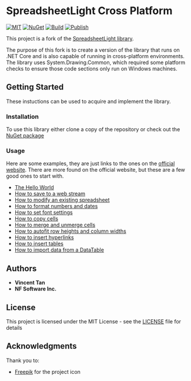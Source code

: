 # SpreadsheetLight Cross Platform

[![MIT](https://img.shields.io/github/license/NF-Software-Inc/spreadsheetlight-cross-platform)](https://github.com/NF-Software-Inc/spreadsheetlight-cross-platform/blob/master/license.txt)
[![NuGet](https://img.shields.io/nuget/v/SpreadsheetLight.Cross.Platform.svg)](https://www.nuget.org/packages/SpreadsheetLight.Cross.Platform/)
[![Build](https://img.shields.io/github/actions/workflow/status/NF-Software-Inc/spreadsheetlight-cross-platform/build.yml)](https://github.com/NF-Software-Inc/spreadsheetlight-cross-platform/actions/workflows/build.yml)
[![Publish](https://img.shields.io/github/actions/workflow/status/NF-Software-Inc/spreadsheetlight-cross-platform/publish.yml?label=publish)](https://github.com/NF-Software-Inc/spreadsheetlight-cross-platform/actions/workflows/publish.yml)

This project is a fork of the [SpreadsheetLight library](https://spreadsheetlight.com/).

The purpose of this fork is to create a version of the library that runs on .NET Core and is also capable of running in cross-platform environments. The library uses System.Drawing.Common, which required some platform checks to ensure those code sections only run on Windows machines.

## Getting Started

These instuctions can be used to acquire and implement the library.

### Installation

To use this library either clone a copy of the repository or check out the [NuGet package](https://www.nuget.org/packages/SpreadsheetLight.Cross.Platform/)

### Usage

Here are some examples, they are just links to the ones on the [official website](https://spreadsheetlight.com/sample-code/). There are more found on the official website, but these are a few good ones to start with.

* [The Hello World](https://spreadsheetlight.com/downloads/samplecode/HelloWorld.cs)
* [How to save to a web stream](https://spreadsheetlight.com/downloads/samplecode/WebStreamDownload.cs)
* [How to modify an existing spreadsheet](https://spreadsheetlight.com/downloads/samplecode/ModifyExistingSpreadsheet.cs)
* [How to format numbers and dates](https://spreadsheetlight.com/downloads/samplecode/NumberFormat.cs)
* [How to set font settings](https://spreadsheetlight.com/downloads/samplecode/Font.cs)
* [How to copy cells](https://spreadsheetlight.com/downloads/samplecode/CopyCell.cs)
* [How to merge and unmerge cells](https://spreadsheetlight.com/downloads/samplecode/MergeCells.cs)
* [How to autofit row heights and column widths](https://spreadsheetlight.com/downloads/samplecode/AutoFitRowColumn.cs)
* [How to insert hyperlinks](https://spreadsheetlight.com/downloads/samplecode/Hyperlinks.cs)
* [How to insert tables](https://spreadsheetlight.com/downloads/samplecode/Tables.cs)
* [How to import data from a DataTable](https://spreadsheetlight.com/downloads/samplecode/ImportDataTable.cs)

## Authors

* **Vincent Tan**
* **NF Software Inc.**

## License

This project is licensed under the MIT License - see the [LICENSE](license.txt) file for details

## Acknowledgments

Thank you to:
* [Freepik](https://www.flaticon.com/authors/freepik) for the project icon
